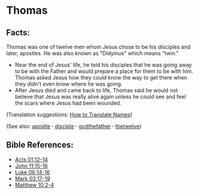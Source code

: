 # Thomas #

## Facts: ##

Thomas was one of twelve men whom Jesus chose to be his disciples and later, apostles. He was also known as "Didymus" which means "twin."

* Near the end of Jesus' life, he told his disciples that he was going away to be with the Father and would prepare a place for them to be with him. Thomas asked Jesus how they could know the way to get there when they didn't even know where he was going.
* After Jesus died and came back to life, Thomas said he would not believe that Jesus was really alive again unless he could see and feel the scars where Jesus had been wounded. 

(Translation suggestions: [How to Translate Names](https://git.door43.org/Door43/en-ta-translate-vol1/src/master/content/translate_names.md))

(See also: [apostle](../kt/apostle.md) **·** [disciple](../kt/disciple.md) **·** [godthefather](../kt/godthefather.md) **·** [thetwelve](../kt/thetwelve.md))

## Bible References: ##

* [Acts 01:12-14](https://door43.org/en/bible/notes/act/01/12)
* [John 11:15-16](https://door43.org/en/bible/notes/jhn/11/15)
* [Luke 06:14-16](https://door43.org/en/bible/notes/luk/06/14)
* [Mark 03:17-19](https://door43.org/en/bible/notes/mrk/03/17)
* [Matthew 10:2-4](https://door43.org/en/bible/notes/mat/10/02)

